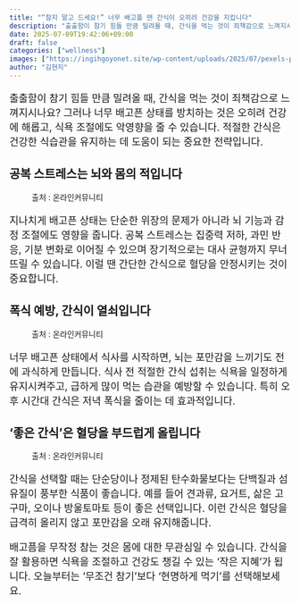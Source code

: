 ```yaml
---
title: "“참지 말고 드세요!” 너무 배고플 땐 간식이 오히려 건강을 지킵니다"
description: "출출함이 참기 힘들 만큼 밀려올 때, 간식을 먹는 것이 죄책감으로 느껴지시나요? 그러나 너무 배고픈 상태를 방치하는 것은 오히려 건강에 해롭고, 식욕 조절에도 악영향을 줄 수 있습니다. 적절한 간식은 건강한 식습관을 유지하는 데 도움이 되는 중요한 전략입니다."
date: 2025-07-09T19:42:06+09:00
draft: false
categories: ["wellness"]
images: ["https://ingihgoyonet.site/wp-content/uploads/2025/07/pexels-pedro-figueras-202443-626165-1-1024x683.jpg", "https://ingihgoyonet.site/wp-content/uploads/2025/07/pexels-tim-samuel-6697298-683x1024.jpg", "https://ingihgoyonet.site/wp-content/uploads/2025/07/pexels-pexels-user-2153688947-32853200-768x1024.jpg"]
author: "김현지"
---
```


<p style="font-size:18px">출출함이 참기 힘들 만큼 밀려올 때, 간식을 먹는 것이 죄책감으로 느껴지시나요? 그러나 너무 배고픈 상태를 방치하는 것은 오히려 건강에 해롭고, 식욕 조절에도 악영향을 줄 수 있습니다. 적절한 간식은 건강한 식습관을 유지하는 데 도움이 되는 중요한 전략입니다.</p> <h2 >공복 스트레스는 뇌와 몸의 적입니다</h2> <figure ><img src="https://ingihgoyonet.site/wp-content/uploads/2025/07/pexels-pedro-figueras-202443-626165-1-1024x683.jpg" alt="" style="aspect-ratio:16/9;object-fit:cover"/><figcaption >출처 : 온라인커뮤니티</figcaption></figure> <p style="font-size:18px">지나치게 배고픈 상태는 단순한 위장의 문제가 아니라 뇌 기능과 감정 조절에도 영향을 줍니다. 공복 스트레스는 집중력 저하, 과민 반응, 기분 변화로 이어질 수 있으며 장기적으로는 대사 균형까지 무너뜨릴 수 있습니다. 이럴 땐 간단한 간식으로 혈당을 안정시키는 것이 중요합니다.</p> <h2 >폭식 예방, 간식이 열쇠입니다</h2> <figure ><img src="https://ingihgoyonet.site/wp-content/uploads/2025/07/pexels-tim-samuel-6697298-683x1024.jpg" alt="" style="aspect-ratio:16/9;object-fit:cover"/><figcaption >출처 : 온라인커뮤니티</figcaption></figure> <p style="font-size:18px">너무 배고픈 상태에서 식사를 시작하면, 뇌는 포만감을 느끼기도 전에 과식하게 만듭니다. 식사 전 적절한 간식 섭취는 식욕을 일정하게 유지시켜주고, 급하게 많이 먹는 습관을 예방할 수 있습니다. 특히 오후 시간대 간식은 저녁 폭식을 줄이는 데 효과적입니다.</p> <h2 >‘좋은 간식’은 혈당을 부드럽게 올립니다</h2> <figure ><img src="https://ingihgoyonet.site/wp-content/uploads/2025/07/pexels-pexels-user-2153688947-32853200-768x1024.jpg" alt="" style="aspect-ratio:16/9;object-fit:cover"/><figcaption >출처 : 온라인커뮤니티</figcaption></figure> <p style="font-size:18px">간식을 선택할 때는 단순당이나 정제된 탄수화물보다는 단백질과 섬유질이 풍부한 식품이 좋습니다. 예를 들어 견과류, 요거트, 삶은 고구마, 오이나 방울토마토 등이 좋은 선택입니다. 이런 간식은 혈당을 급격히 올리지 않고 포만감을 오래 유지해줍니다.</p> <p style="font-size:18px">배고픔을 무작정 참는 것은 몸에 대한 무관심일 수 있습니다. 간식을 잘 활용하면 식욕을 조절하고 건강도 챙길 수 있는 ‘작은 지혜’가 됩니다. 오늘부터는 ‘무조건 참기’보다 ‘현명하게 먹기’를 선택해보세요.</p>